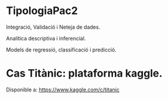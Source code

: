 # TipologiaPac2

Integració, Validació i Neteja de dades.

Analítica descriptiva i inferencial.

Models de regressió, classificació i predicció.

# Cas Titànic: plataforma kaggle. 

  Disponible a:  https://www.kaggle.com/c/titanic
